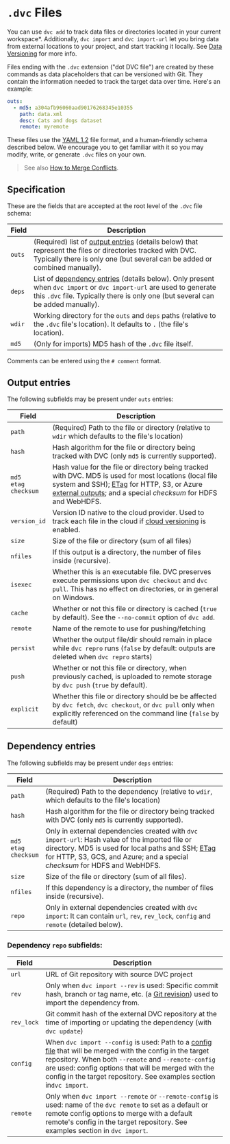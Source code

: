 # `.dvc` Files

You can use `dvc add` to track data files or directories located in your current
<abbr>workspace</abbr>\*. Additionally, `dvc import` and `dvc import-url` let
you bring data from external locations to your project, and start tracking it
locally. See [Data Versioning] for more info.

[data versioning]: /doc/start/data-management/data-versioning

Files ending with the `.dvc` extension ("dot DVC file") are created by these
commands as data placeholders that can be versioned with Git. They contain the
information needed to track the target data over time. Here's an example:

```yaml
outs:
  - md5: a304afb96060aad90176268345e10355
    path: data.xml
    desc: Cats and dogs dataset
    remote: myremote
```

These files use the [YAML 1.2](https://yaml.org/) file format, and a
human-friendly schema described below. We encourage you to get familiar with it
so you may modify, write, or generate `.dvc` files on your own.

> See also
> [How to Merge Conflicts](/doc/user-guide/how-to/resolve-merge-conflicts#dvc-files).

## Specification

These are the fields that are accepted at the root level of the `.dvc` file
schema:

| Field  | Description                                                                                                                                                                                                                   |
| ------ | ----------------------------------------------------------------------------------------------------------------------------------------------------------------------------------------------------------------------------- |
| `outs` | (Required) list of [output entries](#output-entries) (details below) that represent the files or directories tracked with DVC. Typically there is only one (but several can be added or combined manually).                   |
| `deps` | List of [dependency entries](#dependency-entries) (details below). Only present when `dvc import` or `dvc import-url` are used to generate this `.dvc` file. Typically there is only one (but several can be added manually). |
| `wdir` | Working directory for the `outs` and `deps` paths (relative to the `.dvc` file's location). It defaults to `.` (the file's location).                                                                                         |
| `md5`  | (Only for <abbr>imports</abbr>) MD5 hash of the `.dvc` file itself.                                                                                                                                                           |

Comments can be entered using the `# comment` format.

## Output entries

The following subfields may be present under `outs` entries:

| Field                           | Description                                                                                                                                                                                                               |
| ------------------------------- | ------------------------------------------------------------------------------------------------------------------------------------------------------------------------------------------------------------------------- |
| `path`                          | (Required) Path to the file or directory (relative to `wdir` which defaults to the file's location)                                                                                                                       |
| `hash`                          | Hash algorithm for the file or directory being tracked with DVC (only `md5` is currently supported).                                                                                                                      |
| `md5`<br/>`etag`<br/>`checksum` | Hash value for the file or directory being tracked with DVC. MD5 is used for most locations (local file system and SSH); [ETag] for HTTP, S3, or Azure [external outputs]; and a special _checksum_ for HDFS and WebHDFS. |
| `version_id`                    | Version ID native to the cloud provider. Used to track each file in the cloud if [cloud versioning] is enabled.                                                                                                           |
| `size`                          | Size of the file or directory (sum of all files)                                                                                                                                                                          |
| `nfiles`                        | If this output is a directory, the number of files inside (recursive).                                                                                                                                                    |
| `isexec`                        | Whether this is an executable file. DVC preserves execute permissions upon `dvc checkout` and `dvc pull`. This has no effect on directories, or in general on Windows.                                                    |
| `cache`                         | Whether or not this file or directory is <abbr>cached</abbr> (`true` by default). See the `--no-commit` option of `dvc add`.                                                                                              |
| `remote`                        | Name of the remote to use for pushing/fetching                                                                                                                                                                            |
| `persist`                       | Whether the output file/dir should remain in place while `dvc repro` runs (`false` by default: outputs are deleted when `dvc repro` starts)                                                                               |
| `push`                          | Whether or not this file or directory, when previously <abbr>cached</abbr>, is uploaded to remote storage by `dvc push` (`true` by default).                                                                              |
| `explicit`                      | Whether this file or directory should be be affected by `dvc fetch`, `dvc checkout`, or `dvc pull` only when explicitly referenced on the command line (`false` by default)                                               |

[etag]: https://en.wikipedia.org/wiki/HTTP_ETag#Strong_and_weak_validation
[external outputs]: /doc/user-guide/pipelines/external-dependencies-and-outputs
[cloud versioning]: /doc/user-guide/data-management/cloud-versioning

## Dependency entries

The following subfields may be present under `deps` entries:

| Field                           | Description                                                                                                                                                                                                                                      |
| ------------------------------- | ------------------------------------------------------------------------------------------------------------------------------------------------------------------------------------------------------------------------------------------------ |
| `path`                          | (Required) Path to the dependency (relative to `wdir`, which defaults to the file's location)                                                                                                                                                    |
| `hash`                          | Hash algorithm for the file or directory being tracked with DVC (only `md5` is currently supported).                                                                                                                                             |
| `md5`<br/>`etag`<br/>`checksum` | Only in <abbr>external dependencies</abbr> created with `dvc import-url`: Hash value of the imported file or directory. MD5 is used for local paths and SSH; [ETag] for HTTP, S3, GCS, and Azure; and a special _checksum_ for HDFS and WebHDFS. |
| `size`                          | Size of the file or directory (sum of all files).                                                                                                                                                                                                |
| `nfiles`                        | If this dependency is a directory, the number of files inside (recursive).                                                                                                                                                                       |
| `repo`                          | Only in external dependencies created with `dvc import`: It can contain `url`, `rev`, `rev_lock`, `config` and `remote` (detailed below).                                                                                                        |

### Dependency `repo` subfields:

| Field      | Description                                                                                                                                                                                                                                                                                                                     |
| ---------- | ------------------------------------------------------------------------------------------------------------------------------------------------------------------------------------------------------------------------------------------------------------------------------------------------------------------------------- |
| `url`      | URL of Git repository with source DVC project                                                                                                                                                                                                                                                                                   |
| `rev`      | Only when `dvc import --rev` is used: Specific commit hash, branch or tag name, etc. (a [Git revision]) used to import the dependency from.                                                                                                                                                                                     |
| `rev_lock` | Git commit hash of the external <abbr>DVC repository</abbr> at the time of importing or updating the dependency (with `dvc update`)                                                                                                                                                                                             |
| `config`   | When `dvc import --config` is used: Path to a [config file](/doc/command-reference/config) that will be merged with the config in the target repository. When both `--remote` and `--remote-config` are used: config options that will be merged with the config in the target repository. See examples section in`dvc import`. |
| `remote`   | Only when `dvc import --remote` or `--remote-config` is used: name of the `dvc remote` to set as a default or remote config options to merge with a default remote's config in the target repository. See examples section in `dvc import`.                                                                                     |

[git revision]: https://git-scm.com/docs/revisions
